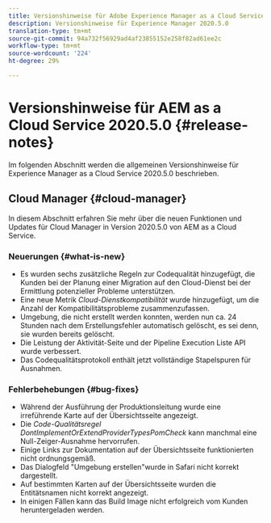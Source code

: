 ```yaml
---
title: Versionshinweise für Adobe Experience Manager as a Cloud Service 2020.5.0
description: Versionshinweise für Experience Manager 2020.5.0
translation-type: tm+mt
source-git-commit: 94a732f56929ad4af23855152e258f82ad61ee2c
workflow-type: tm+mt
source-wordcount: '224'
ht-degree: 29%

---
```



# Versionshinweise für AEM as a Cloud Service 2020.5.0 {#release-notes}

Im folgenden Abschnitt werden die allgemeinen Versionshinweise für Experience Manager as a Cloud Service 2020.5.0 beschrieben.

## Cloud Manager {#cloud-manager}

In diesem Abschnitt erfahren Sie mehr über die neuen Funktionen und Updates für Cloud Manager in Version 2020.5.0 von AEM as a Cloud Service.

### Neuerungen {#what-is-new}

* Es wurden sechs zusätzliche Regeln zur Codequalität hinzugefügt, die Kunden bei der Planung einer Migration auf den Cloud-Dienst bei der Ermittlung potenzieller Probleme unterstützen.
* Eine neue Metrik *Cloud-Dienstkompatibilität* wurde hinzugefügt, um die Anzahl der Kompatibilitätsprobleme zusammenzufassen.
* Umgebung, die nicht erstellt werden konnten, werden nun ca. 24 Stunden nach dem Erstellungsfehler automatisch gelöscht, es sei denn, sie wurden bereits gelöscht.
* Die Leistung der Aktivität-Seite und der Pipeline Execution Liste API wurde verbessert.
* Das Codequalitätsprotokoll enthält jetzt vollständige Stapelspuren für Ausnahmen.

### Fehlerbehebungen {#bug-fixes}

* Während der Ausführung der Produktionsleitung wurde eine irreführende Karte auf der Übersichtsseite angezeigt.
* Die *Code-Qualitätsregel DontImplementOrExtendProviderTypesPomCheck* kann manchmal eine Null-Zeiger-Ausnahme hervorrufen.
* Einige Links zur Dokumentation auf der Übersichtsseite funktionierten nicht ordnungsgemäß.
* Das Dialogfeld &quot;Umgebung erstellen&quot;wurde in Safari nicht korrekt dargestellt.
* Auf bestimmten Karten auf der Übersichtsseite wurden die Entitätsnamen nicht korrekt angezeigt.
* In einigen Fällen kann das Build Image nicht erfolgreich vom Kunden heruntergeladen werden.

